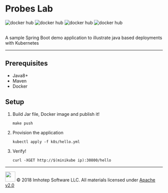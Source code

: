 # Probes Lab

![docker hub](https://img.shields.io/docker/pulls/imhotepio/learnk8s-java.svg?style=flat-square)
![docker hub](https://img.shields.io/docker/stars/imhotepio/learnk8s-java.svg?style=flat-square)
![docker hub](https://img.shields.io/docker/build/imhotepio/learnk8s-java.svg?style=flat-square)
![docker hub](https://img.shields.io/docker/automated/imhotepio/learnk8s-java.svg?style=flat-square)

<br/>
A sample Spring Boot demo application to illustrate java based deployments with Kubernetes

---
## Prerequisites

- Java8+
- Maven
- Docker

## Setup

1. Build Jar file, Docker image and publish it!

    ```shell
    make push
    ```

2. Provision the application

    ```shell
    kubectl apply -f k8s/hello.yml
    ```

3. Verify!

    ```shell
    curl -XGET http://$(minikube ip):30800/hello
    ```

---
<img src="../assets/imhoteplogo.png" width="32" height="auto"/> © 2018 Imhotep Software LLC.
All materials licensed under [Apache v2.0](http://www.apache.org/licenses/LICENSE-2.0)